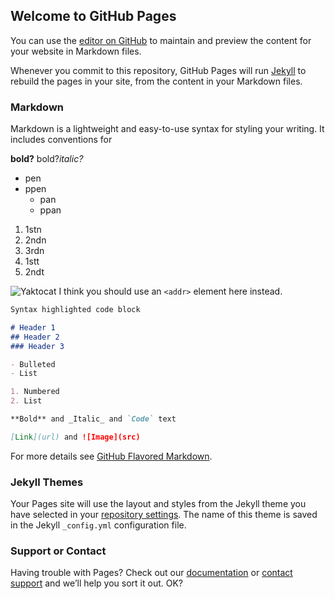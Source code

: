 ## Welcome to GitHub Pages

You can use the [editor on GitHub](https://github.com/ttaakkaa/ttaakkaa.github.io/edit/master/index.md) to maintain and preview the content for your website in Markdown files.

Whenever you commit to this repository, GitHub Pages will run [Jekyll](https://jekyllrb.com/) to rebuild the pages in your site, from the content in your Markdown files.

### Markdown

Markdown is a lightweight and easy-to-use syntax for styling your writing. It includes conventions for


__bold?__ bold?*italic?*
* pen
* ppen
  * pan
  * ppan
 1. 1stn
 1. 2ndn
 1. 3rdn
  1. 1stt
  1. 2ndt
  
![Yaktocat](https://octodex.github.com/images/yaktocat.png)
I think you should use an
`<addr>` element here instead.
```markdown
Syntax highlighted code block

# Header 1
## Header 2
### Header 3

- Bulleted
- List

1. Numbered
2. List

**Bold** and _Italic_ and `Code` text

[Link](url) and ![Image](src)
```

For more details see [GitHub Flavored Markdown](https://guides.github.com/features/mastering-markdown/).

### Jekyll Themes

Your Pages site will use the layout and styles from the Jekyll theme you have selected in your [repository settings](https://github.com/ttaakkaa/ttaakkaa.github.io/settings). The name of this theme is saved in the Jekyll `_config.yml` configuration file.

### Support or Contact

Having trouble with Pages? Check out our [documentation](https://help.github.com/categories/github-pages-basics/) or [contact support](https://github.com/contact) and we’ll help you sort it out.
OK?
